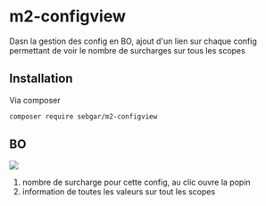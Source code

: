 # m2-configview

Dasn la gestion des config en BO, ajout d'un lien sur chaque config permettant de voir le nombre de surcharges sur tous les scopes

## Installation

Via composer

```bash
composer require sebgar/m2-configview
```

## BO
![](https://i.ibb.co/tcJPgyn/configview-bo.png)

1) nombre de surcharge pour cette config, au clic ouvre la popin
2) information de toutes les valeurs sur tout les scopes
